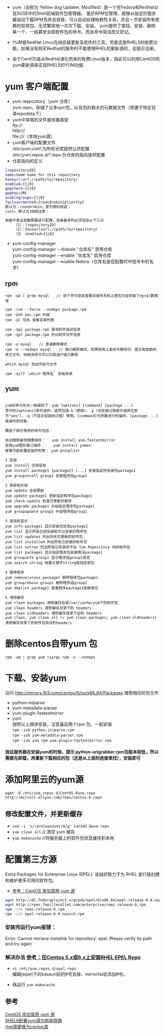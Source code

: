 * yum（全称为 Yellow dog Updater, Modified）是一个在Fedora和RedHat以及SUSE中的Shell前端软件包管理器。
基於RPM包管理，能够从指定的服务器自动下载RPM包并且安装，可以自动处理依赖性关系，并且一次安装所有依赖的软体包，无须繁琐地一次次下载、安装。
yum提供了查找、安装、删除某一个、一组甚至全部软件包的命令，而且命令简洁而又好记。

* YUM是RedHat Linux在线安装更新及软件的工具，但是这是RHEL5的收费功能，如果没有购买Redhat的服务时不能使用RHEL的更新源的，会提示注册。

* 由于CentOS是从RedHat演化而来的免费Linux版本，因此可以利用CentOS的yum更新源来实现RHEL5的YUM功能
# yum 客户端配置
* yum respository（yum 仓库）  
    yum repo，存储了众多rpm包，以及包的相关的元数据文件（放置于特定目录repodata下）
* yum中常用的文件服务器类型  
    ftp://  
    http://  
    file:///（本地yum源）  
* yum客户端的配置文件  
    /etc/yum.conf:为所有仓库提供公共配置  
    /etc/yum.repos.d/*.repo:为仓库的指向提供配置  
* 仓库指向的定义  
```sh
[repositoryID]
name=Some name for this repository  
baseurl=url://path/to/repository/  
enabled={1|0} 
gpgcheck={1|0}
gpgkey=URL
enablegroups={1|0}
failovermethod={roundrobin|priority}
默认为：roundrobin，意为随机挑选；
cost= 默认为1000注意：

参数不是全部都需要进行配置，但最基本的必须包括以下三点
    （1）：[repositoryID]
    （2）：baseurl=url://path/to/repository/
    （3） enabled={1|0}

``` 
* yum-config-manager  
yum-config-manager --disbale "仓库名" 禁用仓库  
yum-config-manager --enable "仓库名" 启用仓库  
yum-config-manager --enable fedora（仓库名是在配置时中括号中的名字）
## rpm
```shell
rpm -qa | grep mysql　　// 这个命令就会查看该操作系统上是否已经安装了mysql数据库

rpm -ivh --force --nodeps package.rpm
rpm -Uvh pac.rpm 升级
rpm -ql 包名 查看安装列表

rpm -qpi package.rpm 查询软件描述信息
rpm -qpl package.rpm 列出软件文件信息

rpm -e mysql　　// 普通删除模式
rpm -e --nodeps mysql　　// 强力删除模式，如果使用上面命令删除时，提示有依赖的其它文件，则用该命令可以对其进行强力删除

which mysql 找出可执行文件

rpm -qilf `which 程序名` 安装来源

```

## yum
```shell

yum的命令形式一般是如下：yum [options] [command] [package ...]
其中的[options]是可选的，选项包括-h（帮助），-y（当安装过程提示选择全部为"yes"），-q（不显示安装的过程）等等。[command]为所要进行的操作，[package ...]是操作的对象。

概括了部分常用的命令包括：

自动搜索最快镜像插件：   yum install yum-fastestmirror
安装yum图形窗口插件：    yum install yumex
查看可能批量安装的列表： yum grouplist

1 安装
yum install 全部安装
yum install package1 [package2] [...] 安装指定的安装包package1
yum groupinsall group1 安装程序组group1

2 更新和升级
yum update 全部更新
yum update package1 更新指定程序包package1
yum check-update 检查可更新的程序
yum upgrade package1 升级指定程序包package1
yum groupupdate group1 升级程序组group1

3 查找和显示
yum info package1 显示安装包信息package1
yum list 显示所有已经安装和可以安装的程序包
yum list updates 列出所有可更新的软件包
yum list installed 列出所有已安装的软件包
yum list extras 列出所有已安装但不在 Yum Repository 內的软件包
yum list package1 显示指定程序包安装情况package1
yum groupinfo group1 显示程序组group1信息
yum search string 根据关键字string查找安装包

4 删除程序
yum remove|erase package1 删除程序包package1
yum groupremove group1 删除程序组group1
yum deplist package1 查看程序package1依赖情况

5 清除缓存
yum clean packages 清除缓存目录/var/cache/yum下的软件包
yum clean headers 清除缓存目录下的 headers
yum clean oldheaders 清除缓存目录下旧的 headers
yum clean, yum clean all (= yum clean packages; yum clean oldheaders) 清除缓存目录下的软件包及旧的headers
``` 
# 删除centos自带yum 包
`rpm -aq | grep yum |xargs rpm -e --nodeps`
# 下载、安装yum

访问 http://mirrors.163.com/centos/6/os/x86_64/Packages 搜索相应的包文件
* python-iniparse
* yum-metadata-parser
* yum-plugin-fastestmirror
* yum  
按照以上顺序安装，注意最后两个rpm 包，一起安装  
`rpm -ivh python-iniparse.rpm`  
`rpm -ivh yum-metadata-parser.rpm`  
`rpm -ivh yum.rpm yum-plugin-fastestmirror.rpm`
#### 我这服务器在安装yum的时候，提示 python-urlgrabber rpm包版本较低，所以需要先卸载，再重新下载相应的包（还是从上面的连接里找），安装即可
# 添加阿里云的yum源
`wget -O /etc/yum.repos.d/CentOS-Base.repo http://mirrors.aliyun.com/repo/Centos-6.repo`
## 修改配置文件，并更新缓存
* `sed -i 's/\$releasever/6/g' CentOS-Base.repo`
* `yum clean all` // 清空 yum 缓存
* `yum makecache` //将服务器上的软件包信息缓存到本地

# 配置第三方源 
Extra Packages for Enterprise Linux (EPEL):
该组织致力于为 RHEL 发行版创建和维护更多可用的软件包。
* [参考：CentOS 添加常用 yum 源](https://blog.itnmg.net/2012/09/17/centos-yum-source/)  

```sh
wget http://dl.fedoraproject.org/pub/epel/6/x86_64/epel-release-6-8.noarch.rpm
wget http://rpms.famillecollet.com/enterprise/remi-release-6.rpm
rpm -ivh remi-release-6.rpm
rpm -ivh epel-release-6-8.noarch.rpm
```
### 安装完运行yum报错：

Error: Cannot retrieve metalink for repository: epel. Please verify its path and try again

### 解决办法 [参考：在Centos 5.x或6.x上安装RHEL EPEL Repo](https://teddysun.com/153.html)
* `vi /etc/yum.repos.d/epel.repo`  
编辑[epel]下的baseurl前的#号去掉，mirrorlist前添加#号。

* 再运行 `yum makecache`
## 参考
[CentOS 添加常用 yum 源](https://blog.itnmg.net/2012/09/17/centos-yum-source/)  
[RHEL6配置yum源为网易镜像](http://www.jianshu.com/p/446e3fe7d710)  
[rhel源更换为centos源](https://www.cnblogs.com/blackchain/p/4877132.html)  